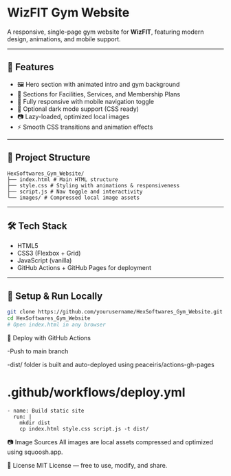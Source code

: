 # WizFIT Gym Website

A responsive, single-page gym website for **WizFIT**, featuring modern design, animations, and mobile support.

---

## 🚀 Features

- 🖼️ Hero section with animated intro and gym background
- 🧾 Sections for Facilities, Services, and Membership Plans
- 📱 Fully responsive with mobile navigation toggle
- 🌙 Optional dark mode support (CSS ready)
- 📷 Lazy-loaded, optimized local images
- ⚡ Smooth CSS transitions and animation effects

---

## 📁 Project Structure
```
HexSoftwares_Gym_Website/
├── index.html # Main HTML structure
├── style.css # Styling with animations & responsiveness
├── script.js # Nav toggle and interactivity
└── images/ # Compressed local image assets

```


---

## 🛠️ Tech Stack

- HTML5
- CSS3 (Flexbox + Grid)
- JavaScript (vanilla)
- GitHub Actions + GitHub Pages for deployment

---

## 🔧 Setup & Run Locally

```bash
git clone https://github.com/yourusername/HexSoftwares_Gym_Website.git
cd HexSoftwares_Gym_Website
# Open index.html in any browser
```

🚢 Deploy with GitHub Actions

-Push to main branch

-dist/ folder is built and auto-deployed using peaceiris/actions-gh-pages

# .github/workflows/deploy.yml
```
- name: Build static site
  run: |
    mkdir dist
    cp index.html style.css script.js -t dist/
```

📷 Image Sources
All images are local assets compressed and optimized using squoosh.app.


📄 License
MIT License — free to use, modify, and share.

